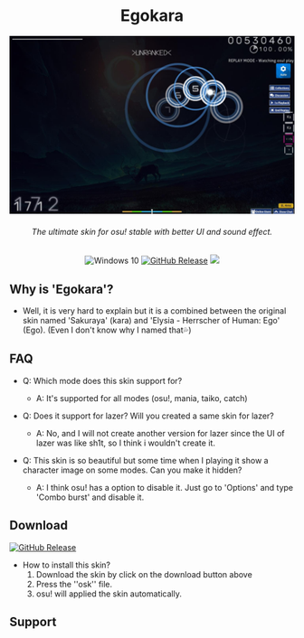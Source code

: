 <div align="center">
<h1>Egokara</h1> 

![lpreview](./img/desktoppreview.jpg)
<h6>The ultimate skin for osu! stable with better UI and sound effect.</h6>
<img src="https://img.shields.io/badge/Windows-7+-49be25?labelColor=282c34&logo=Windows" alt="Windows 10" />
<a href="https://github.com/kleqing/Egokara/releases/latest"><img src="https://img.shields.io/github/v/release/kleqing/Egokara?labelColor=282c34&logo=GitHub" alt="GitHub Release"/></a>
<img src="https://img.shields.io/github/repo-size/kleqing/Egokara?color=f05138">
</div>

## Why is 'Egokara'?

* Well, it is very hard to explain but it is a combined between the original skin named 'Sakuraya' (kara) and 'Elysia - Herrscher of Human: Ego' (Ego). (Even I don't know why I named that💦)

## FAQ

* Q: Which mode does this skin support for?
    * A: It's supported for all modes (osu!, mania, taiko, catch)

* Q: Does it support for lazer? Will you created a same skin for lazer?
    * A: No, and I will not create another version for lazer since the UI of lazer was like sh1t, so I think i wouldn't create it.

* Q: This skin is so beautiful but some time when I playing it show a character image on some modes. Can you make it hidden?
    * A: I think osu! has a option to disable it. Just go to 'Options' and type 'Combo burst' and disable it.

## Download

[![GitHub Release](https://img.shields.io/github/v/release/kleqing/Egokara?labelColor=282c34&logo=GitHub&style=for-the-badge)](https://github.com/kleqing/Egokara/releases/latest)

* How to install this skin?
    1. Download the skin by click on the download button above
    2. Press the ''osk'' file.
    3. osu! will applied the skin automatically.

## Support


